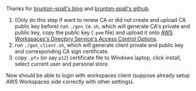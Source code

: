 Thanks for [brunton-spall's blog](https://www.brunton-spall.co.uk/post/2020/04/28/Using-AWS-Workspaces/) and [brunton-spall's github](https://github.com/bruntonspall/AWSWorkspacesCA).  
  
1. (Only do this step if want to renew CA or did not create and upload CA public key before) run `./gen_CA.sh`, which will generate CA's private and public key, copy the public key (`.pem` file) and upload it onto [AWS Workspaces's Directory Service's Access Control Options](https://docs.aws.amazon.com/workspaces/latest/adminguide/trusted-devices.html#configure-restriction).
2. run `./gen_client.sh`, which will generate client private and public key and corresponding CA sign certificate.
3. copy `.pfx` (or say `p12`) certificate file to Windows laptop, click install, select current user and personal store.
  
Now should be able to login with workspaces client (suppose already setup AWS Workspaces side correctly with other settings).  
